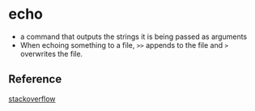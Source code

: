 # echo
- a command that outputs the strings it is being passed as arguments
- When echoing something to a file, `>>` appends to the file and `>` overwrites the file.

## Reference
[stackoverflow](https://stackoverflow.com/questions/39024073/using-echo-what-is-difference-between-and)